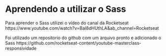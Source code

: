 <h1>Aprendendo a utilizar o Sass</h1>

<p>Para aprender o Sass utilizei o vídeo do canal da Rocketseat <a>https://www.youtube.com/watch?v=BaI8dHUthLA&ab_channel=Rocketseat</a></p>

<p>Foi utilizado um repositorio do github com um arquivo pronto e adicionado o Sass <a>https://github.com/rocketseat-content/youtube-masterclass-responsividade</a></p>

